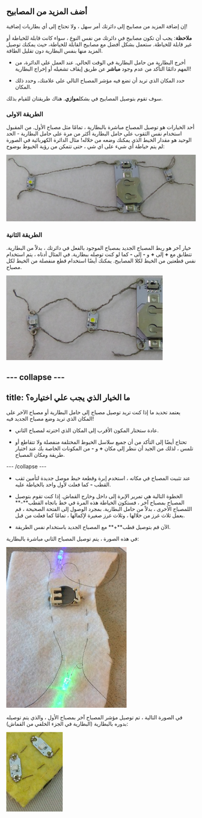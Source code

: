 ## أضف المزيد من المصابيح

إن إضافة المزيد من مصابيح إلى دائرتك أمر سهل ، ولا تحتاج إلى أي بطاريات إضافية!

**ملاحظة**: يجب أن تكون مصابيح في دائرتك من نفس النوع ، سواء كانت قابلة للخياطة أو غير قابلة للخياطة. ستعمل بشكل أفضل مع مصابيح القابلة للخياطة، حيث يمكنك توصيل المزيد منها بنفس البطارية دون تقليل الطاقة.

+ أخرج البطارية من حامل البطارية في الوقت الحالي. عند العمل على الدائرة، من المهم دائمًا التأكد من عدم وجود **مباشر** عن طريق إيقاف تشغيله أو إخراج البطارية!

+ حدد المكان الذي تريد أن تضع فيه مؤشر المصباح التالي على علامتك، وحدد ذلك المكان.

سوف تقوم بتوصيل المصابيح في بشكل**موازي**. هناك طريقتان للقيام بذلك.

### الطريقة الاولى

أحد الخيارات هو توصيل المصباح مباشرة بالبطارية ، تمامًا مثل مصباح الأول. من المقبول استخدام نفس الثقوب على حامل البطارية أكثر من مرة على حامل البطارية - الحد الوحيد هو مقدار الخيط الذي يمكنك وضعه من خلاله! مثال الدائرة الكهربائية في الصورة لم يتم خياطة أي شيء على اي شي ، حتى تتمكن من رؤية الخيوط بوضوح:

![](images/more_leds_separate.png)

### الطريقة الثانية

خيار آخر هو ربط المصباح الجديد بمصباح الموجود بالفعل في دائرتك ، بدلاً من البطارية. تتطابق مع **+** إلى **+** و **-** إلى **-** كما لو كنت توصله ببطارية. في المثال أدناه ، يتم استخدام نفس قطعتين من الخيط لكلا المصابيح. يمكنك أيضًا استخدام قطع منفصلة من الخيط لكل مصباح.

![](images/more_leds_extended.png)

--- collapse ---
---
title: ما الخيار الذي يجب علي اختياره؟
---

يعتمد تحديد ما إذا كنت تريد توصيل مصباح إلى حامل البطارية أو مصباح الآخر على المكان الذي تريد وضع مصباح الجديد فيه!

+ عادة ستختار المكون الأقرب إلى المكان الذي اخترته لمصباح الثاني.

+ تحتاج أيضًا إلى التأكد من أن جميع سلاسل الخيوط المختلفة منفصلة ولا تتقاطع أو تلمس ، لذلك من الجيد أن ننظر إلى مكان **+** و **-** من المكونات الخاصة بك عند اختيار طريقة ومكان المصباح.

--- /collapse ---

+ عند تثبيت المصباح في مكانه ، استخدم إبرة وقطعة خيط موصل جديدة لتأمين ثقب القطب **-** كما فعلت لأول واحد بالخياطة عليه.

+ الخطوة التالية هي تمرير الإبرة إلى داخل وخارج القماش. إذا كنت تقوم بتوصيل المصباح بمصباح آخر ، فستكون الخياطة هذه المرة في خط باتجاه القطب**-** اللمصباح الأخرى ، بدلاً من حامل البطارية. بمجرد الوصول إلى الفتحة الصحيحة ، قم بعمل ثلاث غرز من خلالها ، وثلاث غرز صغيرة لإكمالها ، تمامًا كما فعلت من قبل.

+ الآن قم بتوصيل قطب**+** مع المصباح الجديد باستخدام نفس الطريقة.

في هذه الصورة ، يتم توصيل المصباح الثاني مباشرة بالبطارية:

![](images/second_led.JPG)

في الصورة التالية ، تم توصيل مؤشر المصباح آخر بمصباح الأول ، والذي يتم توصيله بدوره بالبطارية (البطارية في الجزء الخلفي من القماش):

![](images/second_led2.png)
